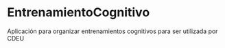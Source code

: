 # EntrenamientoCognitivo
Aplicación para organizar entrenamientos cognitivos para ser utilizada por CDEU

